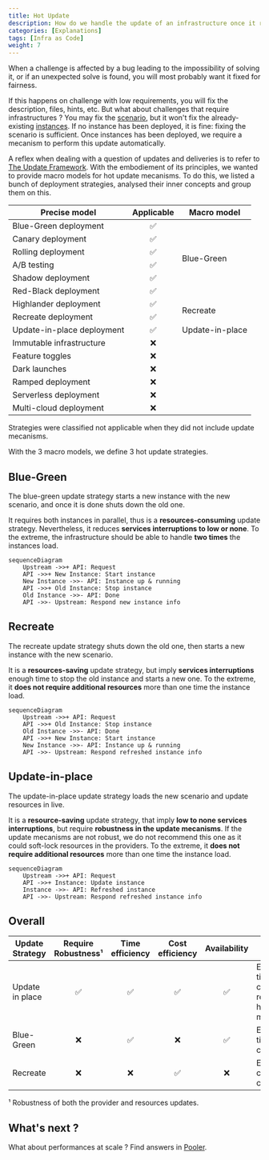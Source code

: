 ```yaml
---
title: Hot Update
description: How do we handle the update of an infrastructure once it runs ?
categories: [Explanations]
tags: [Infra as Code]
weight: 7
---
```


When a challenge is affected by a bug leading to the impossibility of solving it, or if an unexpected solve is found, you will most probably want it fixed for fairness.

If this happens on challenge with low requirements, you will fix the description, files, hints, etc.
But what about challenges that require infrastructures ? You may fix the [scenario](/docs/chall-manager/glossary#scenario), but it won't fix the already-existing [instances](/docs/chall-manager/glossary#instance).
If no instance has been deployed, it is fine: fixing the scenario is sufficient. Once instances has been deployed, we require a mecanism to perform this update automatically.

A reflex when dealing with a question of updates and deliveries is to refer to [The Update Framework](https://theupdateframework.io/).
With the embodiement of its principles, we wanted to provide macro models for hot update mecanisms.
To do this, we listed a bunch of deployment strategies, analysed their inner concepts and group them on this.

<table><thead>
  <tr>
    <th>Precise model</th>
    <th>Applicable</th>
    <th>Macro model</th>
  </tr></thead>
<tbody>
  <tr>
    <td>Blue-Green deployment</td>
    <td align="center">✅</td>
    <td rowspan="6">Blue-Green</td>
  </tr>
  <tr>
    <td>Canary deployment</td>
    <td align="center">✅</td>
  </tr>
  <tr>
    <td>Rolling deployment</td>
    <td align="center">✅</td>
  </tr>
  <tr>
    <td>A/B testing</td>
    <td align="center">✅</td>
  </tr>
  <tr>
    <td>Shadow deployment</td>
    <td align="center">✅</td>
  </tr>
  <tr>
    <td>Red-Black deployment</td>
    <td align="center">✅</td>
  </tr>
  <tr>
    <td>Highlander deployment</td>
    <td align="center">✅</td>
    <td rowspan="2">Recreate</td>
  </tr>
  <tr>
    <td>Recreate deployment</td>
    <td align="center">✅</td>
  </tr>
  <tr>
    <td>Update-in-place deployment</td>
    <td align="center">✅</td>
    <td>Update-in-place</td>
  </tr>
  <tr>
    <td>Immutable infrastructure</td>
    <td align="center">❌</td>
    <td></td>
  </tr>
  <tr>
    <td>Feature toggles</td>
    <td align="center">❌</td>
    <td></td>
  </tr>
  <tr>
    <td>Dark launches</td>
    <td align="center">❌</td>
    <td></td>
  </tr>
  <tr>
    <td>Ramped deployment</td>
    <td align="center">❌</td>
    <td></td>
  </tr>
  <tr>
    <td>Serverless deployment</td>
    <td align="center">❌</td>
    <td></td>
  </tr>
  <tr>
    <td>Multi-cloud deployment</td>
    <td align="center">❌</td>
    <td></td>
  </tr>
</tbody></table>

Strategies were classified not applicable when they did not include update mecanisms.

With the 3 macro models, we define 3 hot update strategies.

## Blue-Green

The blue-green update strategy starts a new instance with the new scenario, and once it is done shuts down the old one.

It requires both instances in parallel, thus is a **resources-consuming** update strategy. Nevertheless, it reduces **services interruptions to low or none**.
To the extreme, the infrastructure should be able to handle **two times** the instances load.

```mermaid
sequenceDiagram
    Upstream ->>+ API: Request
    API ->>+ New Instance: Start instance
    New Instance ->>- API: Instance up & running
    API ->>+ Old Instance: Stop instance
    Old Instance ->>- API: Done
    API ->>- Upstream: Respond new instance info
```

## Recreate

The recreate update strategy shuts down the old one, then starts a new instance with the new scenario.

It is a **resources-saving** update strategy, but imply **services interruptions** enough time to stop the old instance and starts a new one.
To the extreme, it **does not require additional resources** more than one time the instance load.

```mermaid
sequenceDiagram
    Upstream ->>+ API: Request
    API ->>+ Old Instance: Stop instance
    Old Instance ->>- API: Done
    API ->>+ New Instance: Start instance
    New Instance ->>- API: Instance up & running
    API ->>- Upstream: Respond refreshed instance info
```

## Update-in-place

The update-in-place update strategy loads the new scenario and update resources in live.

It is a **resource-saving** update strategy, that imply **low to none services interruptions**, but require **robustness in the update mecanisms**. If the update mecanisms are not robust, we do not recommend this one as it could soft-lock resources in the providers.
To the extreme, it **does not require additional resources** more than one time the instance load.

```mermaid
sequenceDiagram
    Upstream ->>+ API: Request
    API ->>+ Instance: Update instance
    Instance ->>- API: Refreshed instance
    API ->>- Upstream: Respond refreshed instance info
```

## Overall

| Update Strategy | Require Robustness¹ | Time efficiency | Cost efficiency | Availability | TL;DR; |
|---|:---:|:---:|:---:|:---:|---|
| Update in place | ✅ | ✅ | ✅ | ✅ | Efficient in time & cost ; require high maturity |
| Blue-Green      | ❌ | ✅ | ❌ | ✅ | Efficient in time ; costfull |
| Recreate        | ❌ | ❌ | ✅ | ❌ | Efficient in cost ; time consuming |

¹ Robustness of both the provider and resources updates.

## What's next ?

What about performances at scale ? Find answers in [Pooler](/docs/chall-manager/design/pooler).
